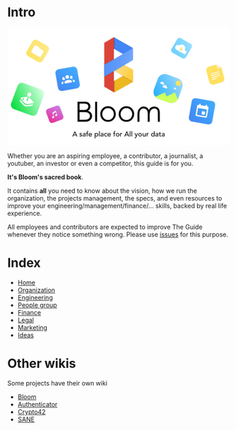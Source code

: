 # Intro

![blog](uploads/f33cc2d311469f89ef9ca7daf86dad53/blog.jpg)

Whether you are an aspiring employee, a contributor, a journalist, a youtuber, an investor or even
a competitor, this guide is for you.

**It's Bloom's sacred book**.

It contains **all** you need to know about the vision, how we run the organization, the projects management, the specs,
and even resources to improve your engineering/management/finance/... skills, backed by real life experience.


All employees and contributors are expected to improve The Guide whenever they notice something wrong.
Please use [issues](https://gitlab.com/bloom42/wiki/issues) for this purpose.

# Index

* [Home](home)
* [Organization](organization)
* [Engineering](engineering)
* [People group](people-group)
* [Finance](finance)
* [Legal](legal)
* [Marketing](marketing)
* [Ideas](ideas)

# Other wikis

Some projects have their own wiki

* [Bloom](https://gitlab.com/bloom42/bloom/-/wikis/home)
* [Authenticator](https://gitlab.com/bloom42/authenticator/-/wikis/home)
* [Crypto42](https://gitlab.com/bloom42/libs/crypto42/-/wikis/home)
* [SANE](https://gitlab.com/bloom42/sane/-/wikis/home)